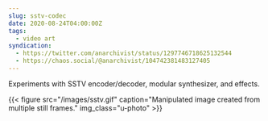 ```yaml
---
slug: sstv-codec
date: 2020-08-24T04:00:00Z
tags:
  - video art
syndication:
  - https://twitter.com/anarchivist/status/1297746718625132544
  - https://chaos.social/@anarchivist/104742381483127405
---
```

Experiments with SSTV encoder/decoder, modular synthesizer, and effects.

{{< figure src="/images/sstv.gif" caption="Manipulated image created from multiple still frames." img_class="u-photo" >}}
